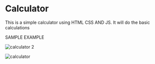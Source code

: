# Calculator
This is a simple calculator using HTML CSS AND JS. It will do the basic calculations 

SAMPLE EXAMPLE 

![calculator 2](https://user-images.githubusercontent.com/88853775/150065874-ef71773d-9003-4ce3-a7d9-9061de1f996b.PNG)


![calculator](https://user-images.githubusercontent.com/88853775/150065899-0917cd4e-7f09-4671-a08e-8901b21fc4df.PNG)
